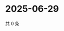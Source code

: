 # 2025-06-29

共 0 条

<!-- BEGIN ZHIHUVIDEO -->
<!-- 最后更新时间 Sun Jun 29 2025 07:10:58 GMT+0800 (China Standard Time) -->

<!-- END ZHIHUVIDEO -->
